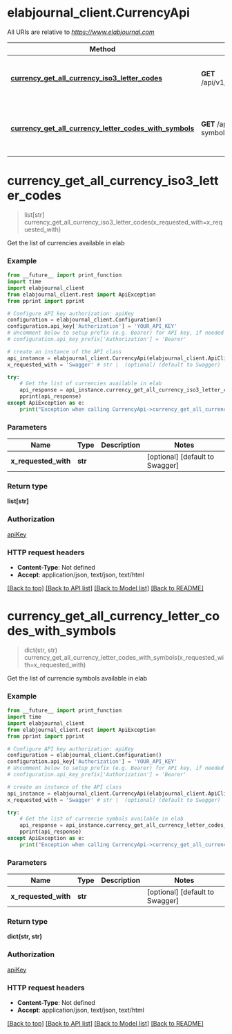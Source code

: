 # elabjournal_client.CurrencyApi

All URIs are relative to *https://www.elabjournal.com*

Method | HTTP request | Description
------------- | ------------- | -------------
[**currency_get_all_currency_iso3_letter_codes**](CurrencyApi.md#currency_get_all_currency_iso3_letter_codes) | **GET** /api/v1/currencies/iso3lettercodes | Get the list of currencies available in elab
[**currency_get_all_currency_letter_codes_with_symbols**](CurrencyApi.md#currency_get_all_currency_letter_codes_with_symbols) | **GET** /api/v1/currencies/currency-symbol-pairs | Get the list of currencie symbols available in elab


# **currency_get_all_currency_iso3_letter_codes**
> list[str] currency_get_all_currency_iso3_letter_codes(x_requested_with=x_requested_with)

Get the list of currencies available in elab

### Example
```python
from __future__ import print_function
import time
import elabjournal_client
from elabjournal_client.rest import ApiException
from pprint import pprint

# Configure API key authorization: apiKey
configuration = elabjournal_client.Configuration()
configuration.api_key['Authorization'] = 'YOUR_API_KEY'
# Uncomment below to setup prefix (e.g. Bearer) for API key, if needed
# configuration.api_key_prefix['Authorization'] = 'Bearer'

# create an instance of the API class
api_instance = elabjournal_client.CurrencyApi(elabjournal_client.ApiClient(configuration))
x_requested_with = 'Swagger' # str |  (optional) (default to Swagger)

try:
    # Get the list of currencies available in elab
    api_response = api_instance.currency_get_all_currency_iso3_letter_codes(x_requested_with=x_requested_with)
    pprint(api_response)
except ApiException as e:
    print("Exception when calling CurrencyApi->currency_get_all_currency_iso3_letter_codes: %s\n" % e)
```

### Parameters

Name | Type | Description  | Notes
------------- | ------------- | ------------- | -------------
 **x_requested_with** | **str**|  | [optional] [default to Swagger]

### Return type

**list[str]**

### Authorization

[apiKey](../README.md#apiKey)

### HTTP request headers

 - **Content-Type**: Not defined
 - **Accept**: application/json, text/json, text/html

[[Back to top]](#) [[Back to API list]](../README.md#documentation-for-api-endpoints) [[Back to Model list]](../README.md#documentation-for-models) [[Back to README]](../README.md)

# **currency_get_all_currency_letter_codes_with_symbols**
> dict(str, str) currency_get_all_currency_letter_codes_with_symbols(x_requested_with=x_requested_with)

Get the list of currencie symbols available in elab

### Example
```python
from __future__ import print_function
import time
import elabjournal_client
from elabjournal_client.rest import ApiException
from pprint import pprint

# Configure API key authorization: apiKey
configuration = elabjournal_client.Configuration()
configuration.api_key['Authorization'] = 'YOUR_API_KEY'
# Uncomment below to setup prefix (e.g. Bearer) for API key, if needed
# configuration.api_key_prefix['Authorization'] = 'Bearer'

# create an instance of the API class
api_instance = elabjournal_client.CurrencyApi(elabjournal_client.ApiClient(configuration))
x_requested_with = 'Swagger' # str |  (optional) (default to Swagger)

try:
    # Get the list of currencie symbols available in elab
    api_response = api_instance.currency_get_all_currency_letter_codes_with_symbols(x_requested_with=x_requested_with)
    pprint(api_response)
except ApiException as e:
    print("Exception when calling CurrencyApi->currency_get_all_currency_letter_codes_with_symbols: %s\n" % e)
```

### Parameters

Name | Type | Description  | Notes
------------- | ------------- | ------------- | -------------
 **x_requested_with** | **str**|  | [optional] [default to Swagger]

### Return type

**dict(str, str)**

### Authorization

[apiKey](../README.md#apiKey)

### HTTP request headers

 - **Content-Type**: Not defined
 - **Accept**: application/json, text/json, text/html

[[Back to top]](#) [[Back to API list]](../README.md#documentation-for-api-endpoints) [[Back to Model list]](../README.md#documentation-for-models) [[Back to README]](../README.md)

